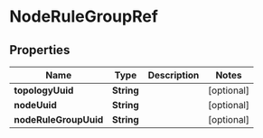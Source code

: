 
# NodeRuleGroupRef

## Properties
Name | Type | Description | Notes
------------ | ------------- | ------------- | -------------
**topologyUuid** | **String** |  |  [optional]
**nodeUuid** | **String** |  |  [optional]
**nodeRuleGroupUuid** | **String** |  |  [optional]



